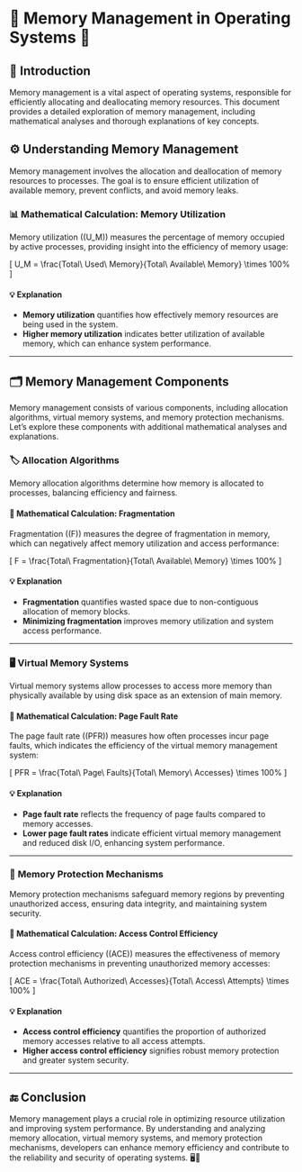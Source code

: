 # 🧠 **Memory Management in Operating Systems** 🧠

## 📝 **Introduction**

Memory management is a vital aspect of operating systems, responsible for efficiently allocating and deallocating memory resources. This document provides a detailed exploration of memory management, including mathematical analyses and thorough explanations of key concepts.

## ⚙️ **Understanding Memory Management**

Memory management involves the allocation and deallocation of memory resources to processes. The goal is to ensure efficient utilization of available memory, prevent conflicts, and avoid memory leaks.

### 📊 **Mathematical Calculation: Memory Utilization**

Memory utilization (\(U_M\)) measures the percentage of memory occupied by active processes, providing insight into the efficiency of memory usage:

\[
U_M = \frac{Total\ Used\ Memory}{Total\ Available\ Memory} \times 100\%
\]

#### 💡 **Explanation**

- **Memory utilization** quantifies how effectively memory resources are being used in the system.
- **Higher memory utilization** indicates better utilization of available memory, which can enhance system performance.

---

## 🗂️ **Memory Management Components**

Memory management consists of various components, including allocation algorithms, virtual memory systems, and memory protection mechanisms. Let’s explore these components with additional mathematical analyses and explanations.

### 🏷️ **Allocation Algorithms**

Memory allocation algorithms determine how memory is allocated to processes, balancing efficiency and fairness.

#### 📏 **Mathematical Calculation: Fragmentation**

Fragmentation (\(F\)) measures the degree of fragmentation in memory, which can negatively affect memory utilization and access performance:

\[
F = \frac{Total\ Fragmentation}{Total\ Available\ Memory} \times 100\%
\]

#### 💡 **Explanation**

- **Fragmentation** quantifies wasted space due to non-contiguous allocation of memory blocks.
- **Minimizing fragmentation** improves memory utilization and system access performance.

---

### 🖥️ **Virtual Memory Systems**

Virtual memory systems allow processes to access more memory than physically available by using disk space as an extension of main memory.

#### 📏 **Mathematical Calculation: Page Fault Rate**

The page fault rate (\(PFR\)) measures how often processes incur page faults, which indicates the efficiency of the virtual memory management system:

\[
PFR = \frac{Total\ Page\ Faults}{Total\ Memory\ Accesses} \times 100\%
\]

#### 💡 **Explanation**

- **Page fault rate** reflects the frequency of page faults compared to memory accesses.
- **Lower page fault rates** indicate efficient virtual memory management and reduced disk I/O, enhancing system performance.

---

### 🔐 **Memory Protection Mechanisms**

Memory protection mechanisms safeguard memory regions by preventing unauthorized access, ensuring data integrity, and maintaining system security.

#### 📏 **Mathematical Calculation: Access Control Efficiency**

Access control efficiency (\(ACE\)) measures the effectiveness of memory protection mechanisms in preventing unauthorized memory accesses:

\[
ACE = \frac{Total\ Authorized\ Accesses}{Total\ Access\ Attempts} \times 100\%
\]

#### 💡 **Explanation**

- **Access control efficiency** quantifies the proportion of authorized memory accesses relative to all access attempts.
- **Higher access control efficiency** signifies robust memory protection and greater system security.

---

## 🔚 **Conclusion**

Memory management plays a crucial role in optimizing resource utilization and improving system performance. By understanding and analyzing memory allocation, virtual memory systems, and memory protection mechanisms, developers can enhance memory efficiency and contribute to the reliability and security of operating systems. 🖥️🔧
